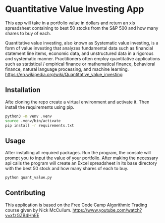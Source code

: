 # Quantitative Value Investing App
This app will take in a portfolio value in dollars and return an xls spreadsheet containing to best 50 stocks from the S&P 500 and how many shares to buy of each. 

Quantitative value investing, also known as Systematic value investing, is a form of value investing that analyzes fundamental data such as financial statement line items, economic data, and unstructured data in a rigorous and systematic manner. Practitioners often employ quantitative applications such as statistical / empirical finance or mathematical finance, behavioral finance, natural language processing, and machine learning.
https://en.wikipedia.org/wiki/Quantitative_value_investing

## Installation
Afte cloning the repo create a virtual environment and activate it. Then install the requirements using pip. 
```bash
python3 -m venv .venv
source .venv/bin/activate
pip install -r requirements.txt 
```

## Usage
After installing all required packages. Run the program, the console will prompt you to input the value of your portfolio. After making the necessary api calls the program will create an Excel spreadsheet in its base directory with the best 50 stock and how many shares of each to buy.
```bash
python quant_value.py
```

## Contributing
This application is based on the Free Code Camp Algorithmic Trading course given by Nick McCullum.
https://www.youtube.com/watch?v=xfzGZB4HhEE




